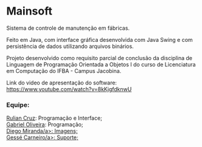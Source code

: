 # Mainsoft

Sistema de controle de manutenção em fábricas.

Feito em Java, com interface gráfica desenvolvida com Java Swing e com persistência de dados utilizando arquivos binários.

Projeto desenvolvido como requisito parcial de conclusão da disciplina de Linguagem de Programação Orientada a Objetos I do curso de Licenciatura em Computação do IFBA - Campus Jacobina.

Link do video de apresentação do software: https://www.youtube.com/watch?v=8kKjgfdknwU

### Equipe:
<a href="https://github.com/ruliancruz">Rulian Cruz</a>: Programação e Interface;
<br><a href="https://github.com/gabrielcavalcante-cs">Gabriel Oliveira</a>: Programação;
<br><a href="https://github.com/gessecarneiro">Diego Miranda/a>: Imagens;
<br><a href="https://github.com/gessecarneiro">Gessé Carneiro/a>: Suporte;
